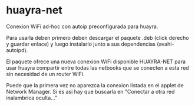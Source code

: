 huayra-net
==========

Conexion WiFi ad-hoc con autoip preconfigurada para huayra.


Para usarla deben primero deben descargar el paquete .deb (click derecho y guardar enlace) y luego instalarlo junto a sus dependencias (avahi-autoipd).

El paquete ofrece una nueva conexion WiFi disponible HUAYRA-NET para usar huayra compartir entre todas las netbooks que se conecten a esta red sin necesidad de un router WiFi.

Puede que la primera vez no aparezca la conexion listada en el applet de Network Manager. Si es asi hay que buscarla en "Conectar a otra red inalambrica oculta..."

